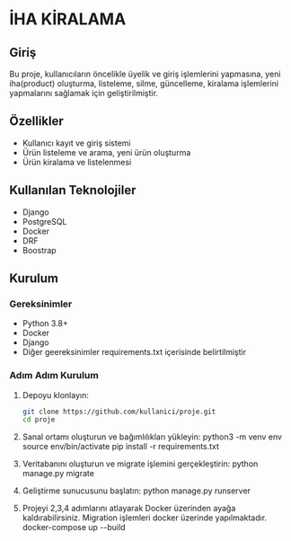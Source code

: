 # İHA KİRALAMA

## Giriş
Bu proje, kullanıcıların öncelikle üyelik ve giriş işlemlerini yapmasına, yeni iha(product) oluşturma, listeleme, silme, güncelleme, kiralama işlemlerini yapmalarını sağlamak için geliştirilmiştir. 

## Özellikler
- Kullanıcı kayıt ve giriş sistemi
- Ürün listeleme ve arama, yeni ürün oluşturma
- Ürün kiralama ve listelenmesi

## Kullanılan Teknolojiler
- Django
- PostgreSQL
- Docker
- DRF
- Boostrap


## Kurulum

### Gereksinimler
- Python 3.8+
- Docker
- Django
- Diğer geereksinimler requirements.txt içerisinde belirtilmiştir

### Adım Adım Kurulum
1. Depoyu klonlayın:
   ```sh
   git clone https://github.com/kullanici/proje.git
   cd proje

2. Sanal ortamı oluşturun ve bağımlılıkları yükleyin:
python3 -m venv env
source env/bin/activate
pip install -r requirements.txt

3. Veritabanını oluşturun ve migrate işlemini gerçekleştirin:
python manage.py migrate

4. Geliştirme sunucusunu başlatın:
python manage.py runserver

5. Projeyi 2,3,4 adımlarını atlayarak Docker üzerinden ayağa kaldırabilirsiniz. Migration işlemleri docker üzerinde yapılmaktadır.
docker-compose up --build